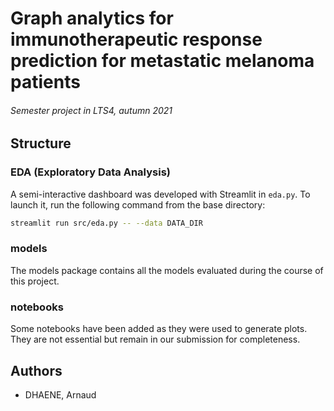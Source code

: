 # Graph analytics for immunotherapeutic response prediction for metastatic melanoma patients

###### Semester project in LTS4, autumn 2021

## Structure

### EDA (Exploratory Data Analysis)

A semi-interactive dashboard was developed with Streamlit in `eda.py`. To launch it, run the following command from the base directory:

```bash
streamlit run src/eda.py -- --data DATA_DIR
```

### models

The models package contains all the models evaluated during the course of this project.

### notebooks

Some notebooks have been added as they were used to generate plots. They are not essential but remain in our submission for completeness.

## Authors

* DHAENE, Arnaud
